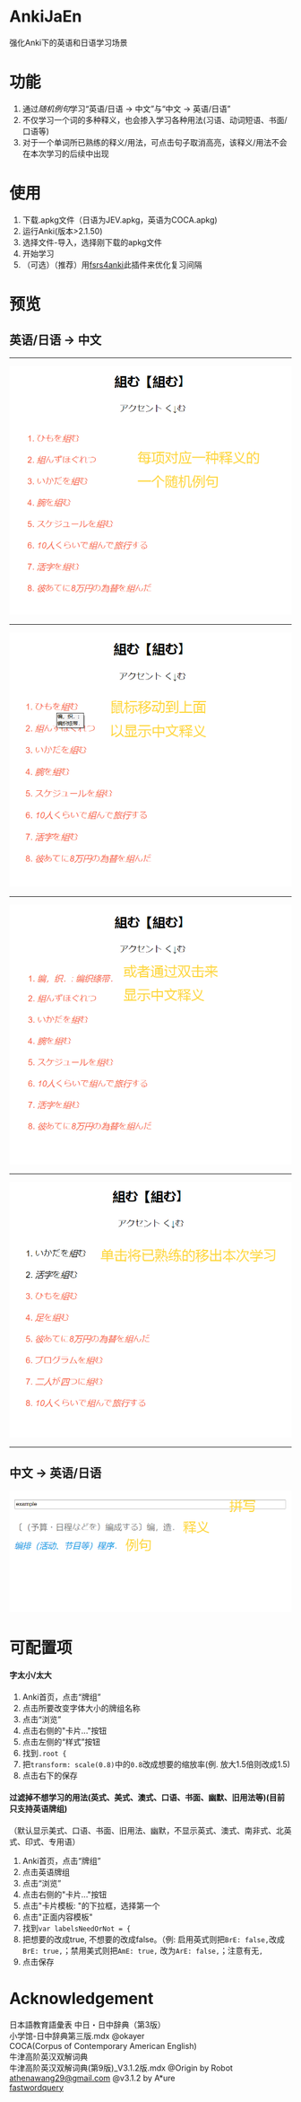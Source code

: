 # AnkiJaEn
强化Anki下的英语和日语学习场景

# 功能

1. 通过*随机例句*学习“英语/日语 -> 中文”与“中文 -> 英语/日语”
2. 不仅学习一个词的多种释义，也会掺入学习各种用法(习语、动词短语、书面/口语等)
3. 对于一个单词所已熟练的释义/用法，可点击句子取消高亮，该释义/用法不会在本次学习的后续中出现

# 使用

1. 下载.apkg文件（日语为JEV.apkg，英语为COCA.apkg)
2. 运行Anki(版本>2.1.50)
3. 选择文件-导入，选择刚下载的apkg文件
4. 开始学习
5. （可选）（推荐）用[fsrs4anki](https://github.com/open-spaced-repetition/fsrs4anki)此插件来优化复习间隔

# 预览

## 英语/日语 -> 中文

___
![front1](screenshots/front1.png)
___
![front2](screenshots/front2.png)
___
![front3](screenshots/front3.png)
___
![front4](screenshots/front4.png)
___

## 中文 -> 英语/日语

![back1](screenshots/back1.png)

# 可配置项

#### 字太小/太大

1. Anki首页，点击“牌组”
2. 点击所要改变字体大小的牌组名称
3. 点击“浏览”
4. 点击右侧的"卡片..."按钮
5. 点击左侧的“样式”按钮
6. 找到`.root { `
7. 把`transform: scale(0.8)`中的`0.8`改成想要的缩放率(例. 放大1.5倍则改成1.5)
8. 点击右下的保存

#### 过滤掉不想学习的用法(英式、美式、澳式、口语、书面、幽默、旧用法等)(目前只支持英语牌组)

（默认显示美式、口语、书面、旧用法、幽默，不显示英式、澳式、南非式、北英式、印式、专用语）

1. Anki首页，点击“牌组”
2. 点击英语牌组
3. 点击“浏览”
4. 点击右侧的"卡片..."按钮
5. 点击"卡片模板: "的下拉框，选择第一个
6. 点击"正面内容模板"
7. 找到`var labelsNeedOrNot = {`
8. 把想要的改成true, 不想要的改成false。（例: 启用英式则把`BrE: false,`改成`BrE: true,`；禁用美式则把`AmE: true,`
   改为`ArE: false,`；注意有无`,`
9. 点击保存

# Acknowledgement
日本語教育語彙表
中日・日中辞典（第3版）  
小学馆-日中辞典第三版.mdx @okayer  
COCA(Corpus of Contemporary American English)  
牛津高阶英汉双解词典  
牛津高阶英汉双解词典(第9版)_V3.1.2版.mdx @Origin by Robot athenawang29@gmail.com @v3.1.2 by A*ure  
[fastwordquery](https://github.com/sth2018/FastWordQuery)